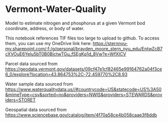 # Vermont-Water-Quality
Model to estimate nitrogen and phosphorus at a given Vermont bod coordinate, address, or body of water.<br>

This notebook references TIF files too large to upload to github. To access them, you can use my OneDrive link here: https://sternnyu-my.sharepoint.com/:f:/g/personal/brayden_moore_stern_nyu_edu/EntwZcB7cXVOuE6Yelu5bT0B0BictwTGu_fSEgKp1d_8Vw?e=WfXICV
<br>

Parcel data sourced from https://geodata.vermont.gov/datasets/09cf47e1cf82465e99164762a04f3ce6_0/explore?location=43.864753%2C-72.459770%2C8.93
<br>

Water sample data sourced from https://www.waterqualitydata.us//#countrycode=US&statecode=US%3A50&mimeType=csv&sorted=no&providers=NWIS&providers=STEWARDS&providers=STORET
<br>

Geospatial data sourced from
https://www.sciencebase.gov/catalog/item/4f70a58ce4b058caae3f8ddb
<br>



